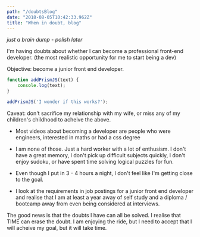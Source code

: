 ```yaml
---
path: "/doubtsBlog"
date: "2018-08-05T10:42:33.962Z"
title: "When in doubt, blog"
---
```

 *just a brain dump - polish later*

I'm having doubts about whether I can become a professional front-end developer. (the most realistic opportunity for me to start being a dev)

Objective: become a junior front end developer.

```javaScript
function addPrismJS(text) {
    console.log(text);
}

addPrismJS('I wonder if this works?');
```

Caveat: don't sacrifice my relationship with my wife, or miss any of my children's childhood to acheive the above.

- Most videos about becoming a developer are people who were engineers, interested in maths or had a css degree

- I am none of those.  Just a hard worker with a lot of enthusism.  I don't have a great memory, I don't pick up difficult subjects quickly, I don't enjoy sudoku, or have spent time solving logical puzzles for fun.

- Even though I put in 3 - 4 hours a night, I don't feel like I'm getting close to the goal.

- I look at the requirements in job postings for a junior front end developer and realise that I am at least a year away of self study and a diploma / bootcamp away from even being considered at interviews.

The good news is that the doubts I have can all be solved.  I realise that TIME can erase the doubt.  I am enjoying the ride, but I need to accept that I will acheive my goal, but it will take time.